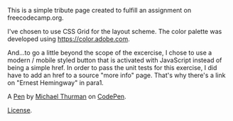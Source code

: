 This is a simple tribute page created to fulfill an assignment on freecodecamp.org. 

I've chosen to use CSS Grid for the layout scheme. The color palette was developed using https://color.adobe.com. 

And...to go a little beyond the scope of the excercise, I chose to use a modern / mobile styled button that is activated with JavaScript instead of being a simple href. In order to pass the unit tests for this exercise, I did have to add an href to a source "more info" page. That's why there's a link on "Ernest Hemingway" in para1. 


A [Pen](https://codepen.io/jmichaelthurman/pen/MBRRKQ) by [Michael Thurman](https://codepen.io/jmichaelthurman) on [CodePen](https://codepen.io).

[License](https://codepen.io/jmichaelthurman/pen/MBRRKQ/license).